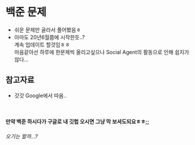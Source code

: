 # 백준 문제 

* 쉬운 문제만 골라서 풀어봤음ㅎ
* 아마도 20년6월쯤에 시작한듯..? </br>
계속 업데이트 할것임ㅎㅎ  </br>
마음같아선 하루에 한문제씩 올리고싶으나 Social Agent의 활동으로 인해 쉽지가 않다...

## 참고자료
* 갓갓 Google에서 따옴..

</br>


#### 만약 백준 하시다가 구글로 내 깃헙 오시면 그냥 막 보셔도되요ㅎㅎ;; 

###### 오기는 할까...?


